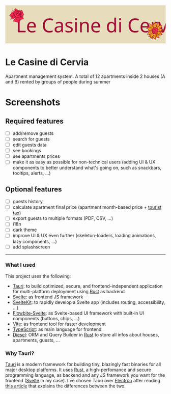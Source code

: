 <div align="center">
  <img src="https://github.com/seve-andre/casine/blob/main/public/casine.svg" alt="Le Casine di Cervia logo" height="120" />  
</div>

# Le Casine di Cervia
Apartment management system. A total of 12 apartments inside 2 houses (A and B) rented by groups of people during summer

<!-- Remove heading and replace it with screenshots of the app -->
# Screenshots

## Required features
- [ ] add/remove guests
- [ ] search for guests
- [ ] edit guests data
- [ ] see bookings
- [ ] see apartments prices
- [ ] make it as easy as possible for non-technical users (adding UI & UX components to better understand what's going on, such as snackbars, tooltips, alerts, ...)

## Optional features
- [ ] guests history
- [ ] calculate apartment final price (apartment month-based price + [tourist tax](https://www.ovest.com/it/la-tassa-di-soggiorno-in-italia/))
- [ ] export guests to multiple formats (PDF, CSV, ...)
- [ ] i18n
- [ ] dark theme
- [ ] improve UI & UX even further (skeleton-loaders, loading animations, lazy components, ...)
- [ ] add splashscreen

---

### What I used
This project uses the following:
- [Tauri]: to build optimized, secure, and frontend-independent application for multi-platform deployment using [Rust] as backend
- [Svelte]: as frontend JS framework
- [SvelteKit]: to rapidly develop a Svelte app (includes routing, accessibility, ...)
- [Flowbite-Svelte]: as Svelte-based UI framework with built-in UI components (buttons, chips, ...)
- [Vite]: as frontend tool for faster development
- [TypeScript]: as main language for frontend
- [Diesel]: ORM and Query Builder in [Rust] to store all infos about houses, apartments, guests, ...

### Why Tauri?
[Tauri] is a modern framework for building tiny, blazingly fast binaries for all major desktop platforms. It uses [Rust], a high-perfomance and secure programming language, as backend and any JS framework you want for the frontend ([Svelte] in my case). I've chosen Tauri over [Electron] after reading [this article](https://betterprogramming.pub/will-tauri-be-an-electron-killer-38fd6478004) that explains the differences between the two.

<!-- Links used -->
[Tauri]: https://tauri.app/
[Rust]: https://www.rust-lang.org
[Svelte]: https://svelte.dev/
[SvelteKit]: https://kit.svelte.dev/
[Flowbite-Svelte]: https://flowbite-svelte.com/
[Vite]: https://vitejs.dev/
[TypeScript]: https://www.typescriptlang.org/
[Diesel]: https://diesel.rs/
[Electron]: https://www.electronjs.org/
